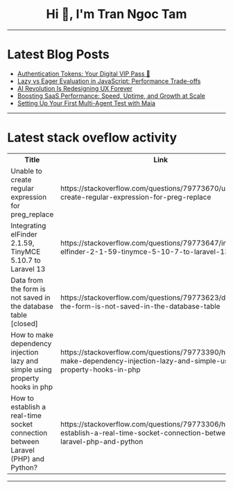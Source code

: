 <h1 align="center">Hi 👋, I'm Tran Ngoc Tam</h1>

---

# Latest Blog Posts 
<!-- BLOG-POST-LIST:START -->
- [Authentication Tokens: Your Digital VIP Pass 🎫](https://dev.to/vishdevwork/authentication-tokens-your-digital-vip-pass-3cem)
- [Lazy vs Eager Evaluation in JavaScript: Performance Trade-offs](https://dev.to/patoliyainfotech/lazy-vs-eager-evaluation-in-javascript-performance-trade-offs-3m7j)
- [AI Revolution Is Redesigning UX Forever](https://dev.to/dev_resources/ai-revolution-is-redesigning-ux-forever-14e3)
- [Boosting SaaS Performance: Speed, Uptime, and Growth at Scale](https://dev.to/aditya_c90047909cf234c949/boosting-saas-performance-speed-uptime-and-growth-at-scale-57de)
- [Setting Up Your First Multi-Agent Test with Maia](https://dev.to/radoslawsz/setting-up-your-first-multi-agent-test-with-maia-4kab)
<!-- BLOG-POST-LIST:END -->

---

# Latest stack oveflow activity
<table>
  <tr><th>Title</th><th>Link</th></tr>
  <!-- STACKOVERFLOW:START --><tr><td>Unable to create regular expression for preg_replace</td><td>https://stackoverflow.com/questions/79773670/unable-to-create-regular-expression-for-preg-replace</td></tr><tr><td>Integrating elFinder 2.1.59, TinyMCE 5.10.7 to Laravel 13</td><td>https://stackoverflow.com/questions/79773647/integrating-elfinder-2-1-59-tinymce-5-10-7-to-laravel-13</td></tr><tr><td>Data from the form is not saved in the database table [closed]</td><td>https://stackoverflow.com/questions/79773623/data-from-the-form-is-not-saved-in-the-database-table</td></tr><tr><td>How to make dependency injection lazy and simple using property hooks in php</td><td>https://stackoverflow.com/questions/79773390/how-to-make-dependency-injection-lazy-and-simple-using-property-hooks-in-php</td></tr><tr><td>How to establish a real-time socket connection between Laravel &lpar;PHP&rpar; and Python?</td><td>https://stackoverflow.com/questions/79773306/how-to-establish-a-real-time-socket-connection-between-laravel-php-and-python</td></tr><!-- STACKOVERFLOW:END -->
</table>

---


